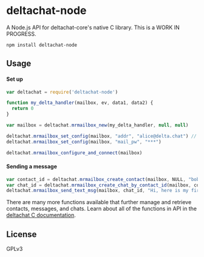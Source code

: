 # deltachat-node

A Node.js API for deltachat-core's native C library. This is a WORK IN
PROGRESS.

```
npm install deltachat-node
```

## Usage

#### Set up
```js
var deltachat = require('deltachat-node')

function my_delta_handler(mailbox, ev, data1, data2) {
  return 0
}

var mailbox = deltachat.mrmailbox_new(my_delta_handler, null, null)

deltachat.mrmailbox_set_config(mailbox, "addr", "alice@delta.chat") // use some real test credentials here
deltachat.mrmailbox_set_config(mailbox, "mail_pw", "***") 

deltachat.mrmailbox_configure_and_connect(mailbox)
```

#### Sending a message

```js
var contact_id = deltachat.mrmailbox_create_contact(mailbox, NULL, "bob@delta.chat") // use a real testing address here
var chat_id = deltachat.mrmailbox_create_chat_by_contact_id(mailbox, contact_id)
deltachat.mrmailbox_send_text_msg(mailbox, chat_id, "Hi, here is my first message!");
```

There are many more functions available that further manage and retrieve contacts, messages, and chats. Learn about all of the functions in API in the [deltachat C documentation](https://deltachat.github.io/deltachat-core/html/).

## License
GPLv3
